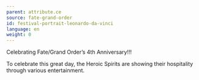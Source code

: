 ```yaml
---
parent: attribute.ce
source: fate-grand-order
id: festival-portrait-leonardo-da-vinci
language: en
weight: 0
---
```


Celebrating Fate/Grand Order’s 4th Anniversary!!!

To celebrate this great day, the Heroic Spirits are showing their hospitality through various entertainment.
